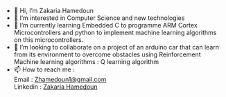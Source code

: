 - 👋 Hi, I’m Zakaria Hamedoun
- 👀 I’m interested in Computer Science and new technologies
- 🌱 I’m currently learning Embedded C to programme ARM Cortex Microcontrollers and python to implement machine learning algorithms on this microcontrollers.
- 💞️ I’m looking to collaborate on a project of an arduino car that can learn from its environment to overcome obstacles using Reinforcement Machine learning algorithms : Q learning algorithm
- 📫 How to reach me :\
Email    : Zhamedoun1@gmail.com\
Linkedin : [Zakaria Hamedoun](https://www.linkedin.com/in/zakaria-hamedoun-6281b5195/)


<!---
Zakaria-pro/Zakaria-pro is a ✨ special ✨ repository because its `README.md` (this file) appears on your GitHub profile.
You can click the Preview link to take a look at your changes.
--->

